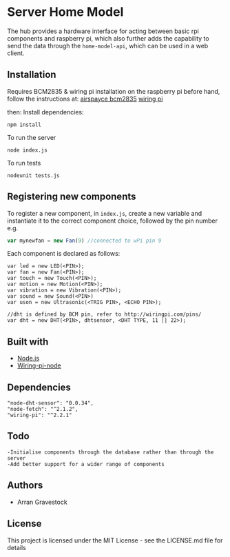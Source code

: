 # Server Home Model
The hub provides a hardware interface for acting between basic rpi components and raspberry pi, which also further adds the capability to send the data through the `home-model-api`, which can be used in a web client.

## Installation
Requires BCM2835 & wiring pi installation on the raspberry pi before hand, follow the instructions at:
[airspayce bcm2835](http://www.airspayce.com/mikem/bcm2835/)
[wiring pi](http://wiringpi.com/download-and-install/)

then:
Install dependencies:
```
npm install
```
To run the server
```
node index.js
````

To run tests
```
nodeunit tests.js
```

## Registering new components
To register a new component, in ```index.js```, create a new variable and instantiate it to the correct component choice, followed by the pin number e.g.
```javascript
var mynewfan = new Fan(9) //connected to wPi pin 9
```
Each component is declared as follows: 
```
var led = new LED(<PIN>);
var fan = new Fan(<PIN>);
var touch = new Touch(<PIN>);
var motion = new Motion(<PIN>);
var vibration = new Vibration(<PIN>);
var sound = new Sound(<PIN>)
var uson = new Ultrasonic(<TRIG PIN>, <ECHO PIN>);

//dht is defined by BCM pin, refer to http://wiringpi.com/pins/
var dht = new DHT(<PIN>, dhtsensor, <DHT TYPE, 11 || 22>); 
```

## Built with
- [Node.js](https://nodejs.org/en/)
- [Wiring-pi-node](https://github.com/WiringPi/WiringPi-Node)

## Dependencies
```
"node-dht-sensor": "0.0.34",
"node-fetch": "^2.1.2",
"wiring-pi": "^2.2.1"
```

## Todo
```
-Initialise components through the database rather than through the server
-Add better support for a wider range of components
```

## Authors
- Arran Gravestock

## License
This project is licensed under the MIT License - see the LICENSE.md file for details
